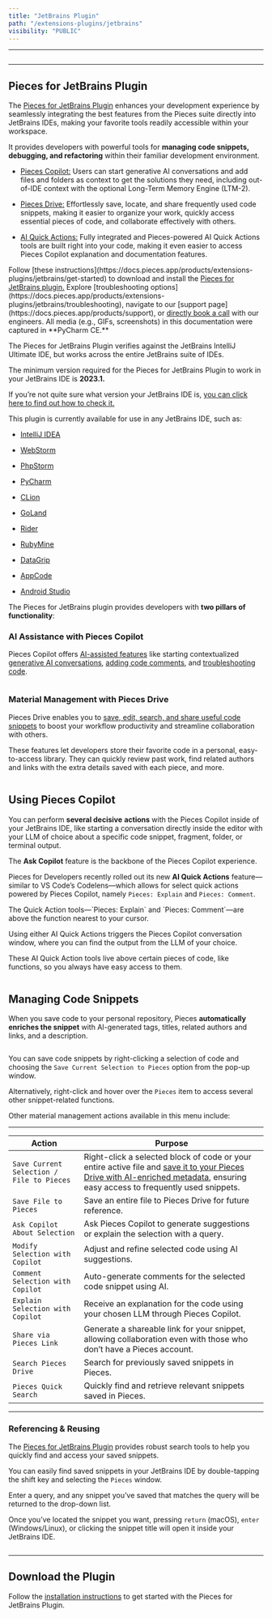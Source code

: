 ```yaml
---
title: "JetBrains Plugin"
path: "/extensions-plugins/jetbrains"
visibility: "PUBLIC"
---
```

***

<Image src="https://cdn.hashnode.com/res/hashnode/image/upload/v1732290822484/1ff85201-d524-4996-8e8d-9070db6ea380.png" alt="" align="center" fullwidth="true" />

***

## Pieces for JetBrains Plugin

The <a target="_blank" href="https://plugins.jetbrains.com/plugin/17328-pieces">Pieces for JetBrains Plugin</a> enhances your development experience by seamlessly integrating the best features from the Pieces suite directly into JetBrains IDEs, making your favorite tools readily accessible within your workspace.

It provides developers with powerful tools for **managing code snippets, debugging, and refactoring** within their familiar development environment.

* [Pieces Copilot:](https://docs.pieces.app/products/extensions-plugins/jetbrains/copilot) Users can start generative AI conversations and add files and folders as context to get the solutions they need, including out-of-IDE context with the optional Long-Term Memory Engine (LTM-2).

* [Pieces Drive:](https://docs.pieces.app/products/extensions-plugins/jetbrains/drive) Effortlessly save, locate, and share frequently used code snippets, making it easier to organize your work, quickly access essential pieces of code, and collaborate effectively with others.

- [AI Quick Actions:](https://docs.pieces.app/products/extensions-plugins/jetbrains/copilot/chat#ai-quick-actions) Fully integrated and Pieces-powered AI Quick Actions tools are built right into your code, making it even easier to access Pieces Copilot explanation and documentation features.

<CardGroup cols={2}>
  <Card title="Getting Started" image="https://cdn.hashnode.com/res/hashnode/image/upload/v1731096255269/3c7ccc7f-599c-4f37-b15d-cc23d2e0be60.png">
    Follow [these instructions](https://docs.pieces.app/products/extensions-plugins/jetbrains/get-started) to download and install the <a target="_blank" href="https://plugins.jetbrains.com/plugin/17328-pieces">Pieces for JetBrains plugin.</a>
  </Card>

  <Card title="Support" image="https://cdn.hashnode.com/res/hashnode/image/upload/v1731096296705/4c1f6917-8818-4340-b604-836bb5b5b214.png">
    Explore [troubleshooting options](https://docs.pieces.app/products/extensions-plugins/jetbrains/troubleshooting), navigate to our [support page](https://docs.pieces.app/products/support), or <a target="_blank" href="https://calendar.google.com/calendar/u/0/appointments/schedules/AcZssZ22WJ2Htd2wRMJhueCNYc0xbFBFCAN-khijcuoXACd_Uux3wIhgZeGkzDRcqD3teamAI-CwCHpr">directly book a call</a> with our engineers.
  </Card>
</CardGroup>

<guides-overview-card />

<Callout type="tip">
  All media (e.g., GIFs, screenshots) in this documentation were captured in **PyCharm CE.**
</Callout>

The Pieces for JetBrains Plugin verifies against the JetBrains IntelliJ Ultimate IDE, but works across the entire JetBrains suite of IDEs.

The minimum version required for the Pieces for JetBrains Plugin to work in your JetBrains IDE is **2023.1.**

If you’re not quite sure what version your JetBrains IDE is, [you can click here to find out how to check it.](https://docs.pieces.app/products/extensions-plugins/jetbrains/configuration#checking-your-jetbrains-ide-version)

This plugin is currently available for use in any JetBrains IDE, such as:

* <a target="_blank" href="https://www.jetbrains.com/idea/">IntelliJ IDEA</a>

* <a target="_blank" href="https://www.jetbrains.com/webstorm/">WebStorm</a>

* <a target="_blank" href="https://www.jetbrains.com/phpstorm/">PhpStorm</a>

* <a target="_blank" href="https://www.jetbrains.com/pycharm/">PyCharm</a>

* <a target="_blank" href="https://www.jetbrains.com/clion/">CLion</a>

* <a target="_blank" href="https://www.jetbrains.com/go/">GoLand</a>

* <a target="_blank" href="https://www.jetbrains.com/rider/">Rider</a>

* <a target="_blank" href="https://www.jetbrains.com/ruby/">RubyMine</a>

* <a target="_blank" href="https://www.jetbrains.com/datagrip/">DataGrip</a>

* <a target="_blank" href="https://www.jetbrains.com/objc/">AppCode</a>

* <a target="_blank" href="https://developer.android.com/studio">Android Studio</a>

The Pieces for JetBrains plugin provides developers with **two pillars of functionality**:

### AI Assistance with Pieces Copilot

Pieces Copilot offers [AI-assisted features](https://docs.pieces.app/products/extensions-plugins/jetbrains/copilot) like starting contextualized [generative AI conversations](https://docs.pieces.app/products/extensions-plugins/jetbrains/copilot/chat), <a target="_blank" href="https://docs.pieces.app/products/extensions-plugins/jetbrains/copilot/documenting-code">adding code comments</a>, and <a target="_blank" href="https://docs.pieces.app/products/extensions-plugins/jetbrains/troubleshooting">troubleshooting code</a>.

<Image src="https://storage.googleapis.com/hashnode_product_documentation_assets/jetbrains_plugin_assets/jetbrains_plugin_assets/jetbrains_plugin/right_click_hover_over_save_to_pieces.png" alt="" align="center" fullwidth="true" />

### Material Management with Pieces Drive

Pieces Drive enables you to [save, edit, search, and share useful code snippets](https://docs.pieces.app/products/extensions-plugins/jetbrains/drive) to boost your workflow productivity and streamline collaboration with others.

These features let developers store their favorite code in a personal, easy-to-access library. They can quickly review past work, find related authors and links with the extra details saved with each piece, and more.

<Image src="https://storage.googleapis.com/hashnode_product_documentation_assets/jetbrains_plugin_assets/jetbrains_plugin_assets/jetbrains_plugin/pieces_drive_right_click.png" alt="" align="center" fullwidth="true" />

## Using Pieces Copilot

You can perform **several decisive** **actions** with the Pieces Copilot inside of your JetBrains IDE, like starting a conversation directly inside the editor with your LLM of choice about a specific code snippet, fragment, folder, or terminal output.

The **Ask Copilot** feature is the backbone of the Pieces Copilot experience.

Pieces for Developers recently rolled out its new **AI Quick Actions** feature—similar to VS Code’s Codelens—which allows for select quick actions powered by Pieces Copilot, namely `Pieces: Explain` and `Pieces: Comment`.

<Callout type="tip">
  The Quick Action tools—`Pieces: Explain` and `Pieces: Comment`—are above the function nearest to your cursor.
</Callout>

Using either AI Quick Actions triggers the Pieces Copilot conversation window, where you can find the output from the LLM of your choice.

These AI Quick Action tools live above certain pieces of code, like functions, so you always have easy access to them.

<Image src="https://storage.googleapis.com/hashnode_product_documentation_assets/jetbrains_plugin_assets/jetbrains_plugin_assets/jetbrains_plugin/lightbulb_fix.png" alt="" align="center" fullwidth="true" />

## Managing Code Snippets

When you save code to your personal repository, Pieces **automatically enriches the snippet** with AI-generated tags, titles, related authors and links, and a description.

<Image src="https://storage.googleapis.com/hashnode_product_documentation_assets/jetbrains_plugin_assets/jetbrains_plugin_assets/jetbrains_plugin/right_click_menu.png" alt="" align="center" fullwidth="true" />

You can save code snippets by right-clicking a selection of code and choosing the `Save Current Selection to Pieces` option from the pop-up window.

Alternatively, right-click and hover over the `Pieces` item to access several other snippet-related functions.

Other material management actions available in this menu include:

***

| **Action**                                | **Purpose**                                                                                                                                                                                                                                                                                             |
| ----------------------------------------- | ------------------------------------------------------------------------------------------------------------------------------------------------------------------------------------------------------------------------------------------------------------------------------------------------------- |
| `Save Current Selection / File to Pieces` | Right-click a selected block of code or your entire active file and [save it to your Pieces Drive with AI-enriched metadata](https://docs.pieces.app/products/extensions-plugins/jetbrains/drive/save-snippets#whats-stored-when-you-save-a-snippet), ensuring easy access to frequently used snippets. |
| `Save File to Pieces`                     | Save an entire file to Pieces Drive for future reference.                                                                                                                                                                                                                                               |
| `Ask Copilot About Selection`             | Ask Pieces Copilot to generate suggestions or explain the selection with a query.                                                                                                                                                                                                                       |
| `Modify Selection with Copilot`           | Adjust and refine selected code using AI suggestions.                                                                                                                                                                                                                                                   |
| `Comment Selection with Copilot`          | Auto-generate comments for the selected code snippet using AI.                                                                                                                                                                                                                                          |
| `Explain Selection with Copilot`          | Receive an explanation for the code using your chosen LLM through Pieces Copilot.                                                                                                                                                                                                                       |
| `Share via Pieces Link`                   | Generate a shareable link for your snippet, allowing collaboration even with those who don’t have a Pieces account.                                                                                                                                                                                     |
| `Search Pieces Drive`                     | Search for previously saved snippets in Pieces.                                                                                                                                                                                                                                                         |
| `Pieces Quick Search`                     | Quickly find and retrieve relevant snippets saved in Pieces.                                                                                                                                                                                                                                            |

***

### **Referencing & Reusing**

The <a target="_blank" href="https://plugins.jetbrains.com/plugin/17328-pieces">Pieces for JetBrains Plugin</a> provides robust search tools to help you quickly find and access your saved snippets.

You can easily find saved snippets in your JetBrains IDE by double-tapping the shift key and selecting the `Pieces` window.

Enter a query, and any snippet you’ve saved that matches the query will be returned to the drop-down list.

Once you’ve located the snippet you want, pressing `return` (macOS), `enter` (Windows/Linux), or clicking the snippet title will open it inside your JetBrains IDE.

<Image src="https://storage.googleapis.com/hashnode_product_documentation_assets/jetbrains_plugin_assets/jetbrains_plugin_assets/jetbrains_plugin/searching_for_snippet.gif" alt="" align="center" fullwidth="true" />

***

## Download the Plugin

Follow the [installation instructions](https://docs.pieces.app/products/extensions-plugins/jetbrains/get-started) to get started with the Pieces for JetBrains Plugin.
